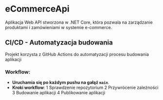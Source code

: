 # eCommerceApi

Aplikacja Web API stworzona w .NET Core, która pozwala na zarządzanie produktami i zamówieniami w systemie e-commerce.

## CI/CD - Automatyzacja budowania

Projekt korzysta z GitHub Actions do automatyzacji procesu budowania aplikacji

### Workflow:
- **Uruchamia się po każdym pushu na gałąź `main`**.
- **Kroki workflow**:
  1 Sprawdzenie repozytorium
  2 Przywrócenie zależności
  3 Budowanie aplikacji
  4 Publikowanie aplikacji
